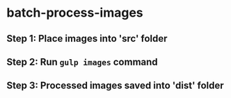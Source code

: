 # batch-process-images

## Step 1: Place images into 'src' folder

## Step 2: Run `gulp images` command

## Step 3: Processed images saved into 'dist' folder